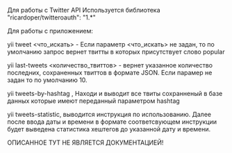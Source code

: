 Для работы с Twitter API Используется библиотека "ricardoper/twitteroauth": "1.*"

Для работы с приложением:

yii tweet <что_искать> - Если параметр <что_искать> не задан, то по умолчанию запрос вернет твитты в которых присутствует слово popular

yii last-tweets <количество_твиттов> - вернет указанное количество последних, сохраненных твиттов в формате JSON. Если парамер не задан то по умолчанию 10.

yii tweets-by-hashtag <hashtag>, Находи и выводит все твиты сохранненый в базе данных которые имеют переданный параметром hashtag

yii tweets-statistic, выводится инструкция по использованию. Далее после ввода даты и времени в формате соответсвующем инструкции будет выведена статистика хештегов до указанной дату и времени.

ОПИСАННОЕ ТУТ НЕ ЯВЛЯЕТСЯ ДОКУМЕНТАЦИЕЙ!